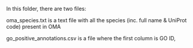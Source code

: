 In this folder, there are two files:

oma_species.txt is a text file with all the species (inc. full name & UniProt code) present in OMA

go_positive_annotations.csv is a file where the first column is GO ID, 
